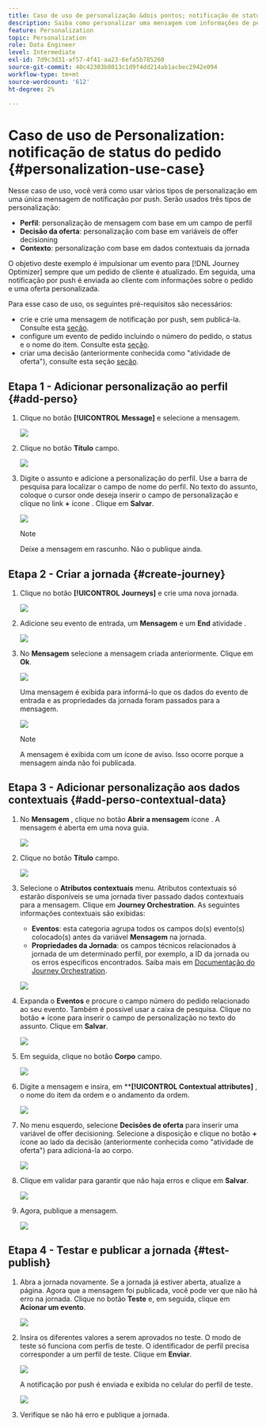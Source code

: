 ```yaml
---
title: Caso de uso de personalização &dois pontos; notificação de status do pedido
description: Saiba como personalizar uma mensagem com informações de perfil, decisão de oferta e contexto.
feature: Personalization
topic: Personalization
role: Data Engineer
level: Intermediate
exl-id: 7d9c3d31-af57-4f41-aa23-6efa5b785260
source-git-commit: 40c42303b8013c1d9f4dd214ab1acbec2942e094
workflow-type: tm+mt
source-wordcount: '612'
ht-degree: 2%

---
```


# Caso de uso de Personalization: notificação de status do pedido {#personalization-use-case}

Nesse caso de uso, você verá como usar vários tipos de personalização em uma única mensagem de notificação por push. Serão usados três tipos de personalização:

* **Perfil**: personalização de mensagem com base em um campo de perfil
* **Decisão da oferta**: personalização com base em variáveis de offer decisioning
* **Contexto**: personalização com base em dados contextuais da jornada

O objetivo deste exemplo é impulsionar um evento para [!DNL Journey Optimizer] sempre que um pedido de cliente é atualizado. Em seguida, uma notificação por push é enviada ao cliente com informações sobre o pedido e uma oferta personalizada.

Para esse caso de uso, os seguintes pré-requisitos são necessários:

* crie e crie uma mensagem de notificação por push, sem publicá-la. Consulte esta [seção](../messages/get-started-content.md).
* configure um evento de pedido incluindo o número do pedido, o status e o nome do item. Consulte esta [seção](../event/about-events.md).
* criar uma decisão (anteriormente conhecida como &quot;atividade de oferta&quot;), consulte esta seção [seção](../offers/offer-activities/create-offer-activities.md).

## Etapa 1 - Adicionar personalização ao perfil {#add-perso}

1. Clique no botão **[!UICONTROL Message]** e selecione a mensagem.

   ![](assets/perso-uc.png)

1. Clique no botão **Título** campo.

   ![](assets/perso-uc2.png)

1. Digite o assunto e adicione a personalização do perfil. Use a barra de pesquisa para localizar o campo de nome do perfil. No texto do assunto, coloque o cursor onde deseja inserir o campo de personalização e clique no link **+** ícone . Clique em **Salvar**.

   ![](assets/perso-uc3.png)

   >[!NOTE]
   >
   >Deixe a mensagem em rascunho. Não o publique ainda.

## Etapa 2 - Criar a jornada {#create-journey}

1. Clique no botão **[!UICONTROL Journeys]** e crie uma nova jornada.

   ![](assets/perso-uc4.png)

1. Adicione seu evento de entrada, um **Mensagem** e um **End** atividade .

   ![](assets/perso-uc5.png)

1. No **Mensagem** selecione a mensagem criada anteriormente. Clique em **Ok**.

   ![](assets/perso-uc6.png)

   Uma mensagem é exibida para informá-lo que os dados do evento de entrada e as propriedades da jornada foram passados para a mensagem.

   ![](assets/perso-uc7.png)

   >[!NOTE]
   >
   >A mensagem é exibida com um ícone de aviso. Isso ocorre porque a mensagem ainda não foi publicada.

## Etapa 3 - Adicionar personalização aos dados contextuais {#add-perso-contextual-data}

1. No **Mensagem** , clique no botão **Abrir a mensagem** ícone . A mensagem é aberta em uma nova guia.

   ![](assets/perso-uc8.png)

1. Clique no botão **Título** campo.

   ![](assets/perso-uc9.png)

1. Selecione o **Atributos contextuais** menu. Atributos contextuais só estarão disponíveis se uma jornada tiver passado dados contextuais para a mensagem. Clique em **Journey Orchestration**. As seguintes informações contextuais são exibidas:

   * **Eventos**: esta categoria agrupa todos os campos do(s) evento(s) colocado(s) antes da variável **Mensagem** na jornada.
   * **Propriedades da Jornada**: os campos técnicos relacionados à jornada de um determinado perfil, por exemplo, a ID da jornada ou os erros específicos encontrados. Saiba mais em [Documentação do Journey Orchestration](../building-journeys/expression/journey-properties.md).

   ![](assets/perso-uc10.png)

1. Expanda o **Eventos** e procure o campo número do pedido relacionado ao seu evento. Também é possível usar a caixa de pesquisa. Clique no botão **+** ícone para inserir o campo de personalização no texto do assunto. Clique em **Salvar**.

   ![](assets/perso-uc11.png)

1. Em seguida, clique no botão **Corpo** campo.

   ![](assets/perso-uc12.png)

1. Digite a mensagem e insira, em ****[!UICONTROL Contextual attributes]** , o nome do item da ordem e o andamento da ordem.

   ![](assets/perso-uc13.png)

1. No menu esquerdo, selecione **Decisões de oferta** para inserir uma variável de offer decisioning. Selecione a disposição e clique no botão **+** ícone ao lado da decisão (anteriormente conhecida como &quot;atividade de oferta&quot;) para adicioná-la ao corpo.

   ![](assets/perso-uc14.png)

1. Clique em validar para garantir que não haja erros e clique em **Salvar**.

   ![](assets/perso-uc15.png)

1. Agora, publique a mensagem.

   ![](assets/perso-uc16.png)

## Etapa 4 - Testar e publicar a jornada {#test-publish}

1. Abra a jornada novamente. Se a jornada já estiver aberta, atualize a página. Agora que a mensagem foi publicada, você pode ver que não há erro na jornada. Clique no botão **Teste** e, em seguida, clique em **Acionar um evento**.

   ![](assets/perso-uc17.png)

1. Insira os diferentes valores a serem aprovados no teste. O modo de teste só funciona com perfis de teste. O identificador de perfil precisa corresponder a um perfil de teste. Clique em **Enviar**.

   ![](assets/perso-uc18.png)

   A notificação por push é enviada e exibida no celular do perfil de teste.

   ![](assets/perso-uc19.png)

1. Verifique se não há erro e publique a jornada.
